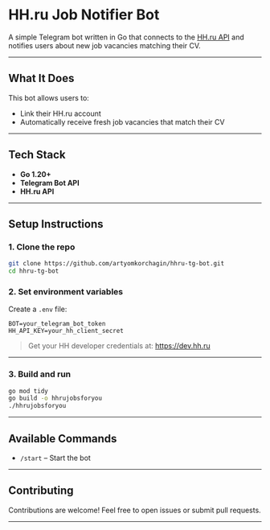 # HH.ru Job Notifier Bot

A simple Telegram bot written in Go that connects to the [HH.ru API](https://api.hh.ru/) and notifies users about new job vacancies matching their CV.

---

## What It Does

This bot allows users to:

- Link their HH.ru account
- Automatically receive fresh job vacancies that match their CV

---

## Tech Stack

- **Go 1.20+**
- **Telegram Bot API**
- **HH.ru API**

---

## Setup Instructions

### 1. Clone the repo

```bash
git clone https://github.com/artyomkorchagin/hhru-tg-bot.git
cd hhru-tg-bot
```

### 2. Set environment variables

Create a `.env` file:

```env
BOT=your_telegram_bot_token
HH_API_KEY=your_hh_client_secret
```

> Get your HH developer credentials at: [https://dev.hh.ru ](https://dev.hh.ru )

---

### 3. Build and run

```bash
go mod tidy
go build -o hhrujobsforyou
./hhrujobsforyou
```

---

## Available Commands

- `/start` – Start the bot

---


## Contributing

Contributions are welcome! Feel free to open issues or submit pull requests.

---
